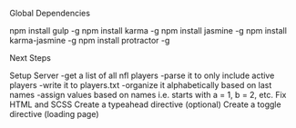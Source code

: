 Global Dependencies

npm install gulp -g
npm install karma -g
npm install jasmine -g
npm install karma-jasmine -g
npm install protractor -g

Next Steps

Setup Server
  -get a list of all nfl players
  -parse it to only include active players
  -write it to players.txt
  -organize it alphabetically based on last names
  -assign values based on names i.e. starts with a = 1, b = 2, etc.
Fix HTML and SCSS
Create a typeahead directive (optional)
Create a toggle directive (loading page)
